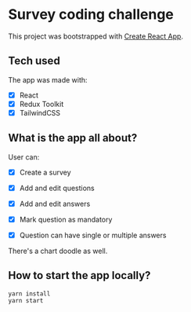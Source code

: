 # Survey coding challenge

This project was bootstrapped with [Create React App](https://github.com/facebook/create-react-app).

## Tech used

The app was made with:

- [x] React
- [x] Redux Toolkit
- [x] TailwindCSS

## What is the app all about?

User can:

- [x] Create a survey

- [x] Add and edit questions

- [x] Add and edit answers

- [x] Mark question as mandatory

- [x] Question can have single or multiple answers

There's a chart doodle as well.

## How to start the app locally?

```
yarn install
yarn start
```
